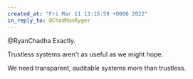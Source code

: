 ```yaml
---
created_at: "Fri Mar 11 13:15:59 +0000 2022"
in_reply_to: @ChadManRyger
---
```


@RyanChadha Exactly.

Trustless systems aren't as useful as we might hope.

We need transparent, auditable systems more than trustless.